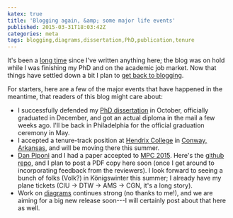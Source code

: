 ```yaml
---
katex: true
title: 'Blogging again, &amp; some major life events'
published: 2015-03-31T18:03:42Z
categories: meta
tags: blogging,diagrams,dissertation,PhD,publication,tenure
---
```


It's been a <a href="https://byorgey.wordpress.com/2014/08/19/maniac-week-postmortem/">long time</a> since I've written anything here; the blog was on hold while I was finishing my PhD and on the academic job market. Now that things have settled down a bit I plan to <a href="https://www.beeminder.com/byorgey/goals/blog">get back to blogging</a>.

For starters, here are a few of the major events that have happened in the meantime, that readers of this blog might care about:

<ul>
	<li>I successfully defended my <a href="http://www.cis.upenn.edu/~byorgey/hosted/thesis.pdf">PhD dissertation</a> in October, officially graduated in December, and got an actual diploma in the mail a few weeks ago.  I'll be back in Philadelphia for the official graduation ceremony in May.</li>
	<li>I accepted a tenure-track position at <a href="http://hendrix.edu">Hendrix College</a> in <a href="http://en.wikipedia.org/wiki/Conway,_Arkansas">Conway, Arkansas</a>, and will be moving there this summer.</li>
	<li><a href="https://plus.google.com/+DanPiponi">Dan Piponi</a> and I had a paper accepted to <a href="http://www.cs.ox.ac.uk/conferences/MPC2015/">MPC 2015</a>. Here's the <a href="https://github.com/byorgey/type-matrices/">github repo</a>, and I plan to post a PDF copy here soon (once I get around to incorporating feedback from the reviewers).  I look forward to seeing a bunch of folks (Volk?) in Königswinter this summer; I already have my plane tickets (CIU -&gt; DTW -&gt; AMS -&gt; CGN, it's a long story).</li>
	<li>Work on <a href="http://projects.haskell.org/diagrams/">diagrams</a> continues strong (no thanks to me!), and we are aiming for a big new release soon---I will certainly post about that here as well.</li>
</ul>

